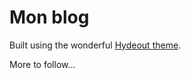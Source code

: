 # Mon blog

Built using the wonderful [Hydeout theme](https://github.com/fongandrew/hydeout).

More to follow...
